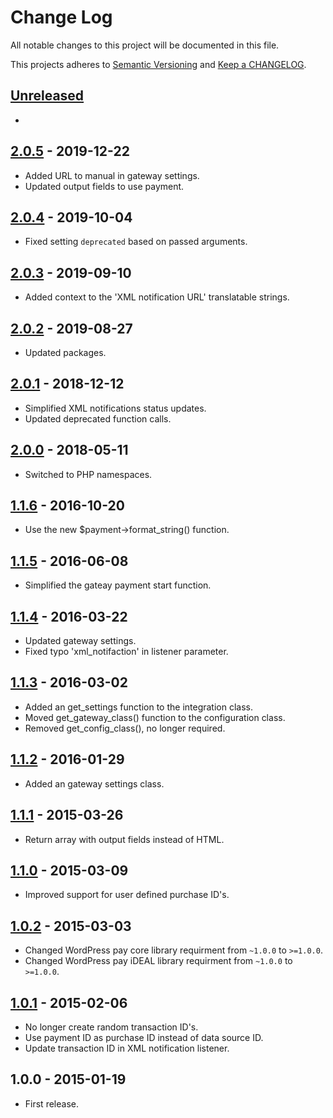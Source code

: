 #  Change Log

All notable changes to this project will be documented in this file.

This projects adheres to [Semantic Versioning](http://semver.org/) and [Keep a CHANGELOG](http://keepachangelog.com/).

## [Unreleased][unreleased]
- 

## [2.0.5] - 2019-12-22
- Added URL to manual in gateway settings.
- Updated output fields to use payment.

## [2.0.4] - 2019-10-04
- Fixed setting `deprecated` based on passed arguments.

## [2.0.3] - 2019-09-10
- Added context to the 'XML notification URL' translatable strings.

## [2.0.2] - 2019-08-27
- Updated packages.

## [2.0.1] - 2018-12-12
- Simplified XML notifications status updates.
- Updated deprecated function calls.

## [2.0.0] - 2018-05-11
- Switched to PHP namespaces.

## [1.1.6] - 2016-10-20
- Use the new $payment->format_string() function.

## [1.1.5] - 2016-06-08
- Simplified the gateay payment start function.

## [1.1.4] - 2016-03-22
- Updated gateway settings.
- Fixed typo 'xml_notifaction' in listener parameter.

## [1.1.3] - 2016-03-02
- Added an get_settings function to the integration class.
- Moved get_gateway_class() function to the configuration class.
- Removed get_config_class(), no longer required.

## [1.1.2] - 2016-01-29
- Added an gateway settings class.

## [1.1.1] - 2015-03-26
- Return array with output fields instead of HTML.

## [1.1.0] - 2015-03-09
- Improved support for user defined purchase ID's.

## [1.0.2] - 2015-03-03
- Changed WordPress pay core library requirment from `~1.0.0` to `>=1.0.0`.
- Changed WordPress pay iDEAL library requirment from `~1.0.0` to `>=1.0.0`.

## [1.0.1] - 2015-02-06
- No longer create random transaction ID's.
- Use payment ID as purchase ID instead of data source ID.
- Update transaction ID in XML notification listener.

## 1.0.0 - 2015-01-19
- First release.

[unreleased]: https://github.com/wp-pay-gateways/ideal-basic/compare/2.0.5...HEAD
[2.0.5]: https://github.com/wp-pay-gateways/ideal-basic/compare/2.0.4...2.0.5
[2.0.4]: https://github.com/wp-pay-gateways/ideal-basic/compare/2.0.3...2.0.4
[2.0.3]: https://github.com/wp-pay-gateways/ideal-basic/compare/2.0.2...2.0.3
[2.0.2]: https://github.com/wp-pay-gateways/ideal-basic/compare/2.0.1...2.0.2
[2.0.1]: https://github.com/wp-pay-gateways/ideal-basic/compare/2.0.0...2.0.1
[2.0.0]: https://github.com/wp-pay-gateways/ideal-basic/compare/1.1.6...2.0.0
[1.1.6]: https://github.com/wp-pay-gateways/ideal-basic/compare/1.1.5...1.1.6
[1.1.5]: https://github.com/wp-pay-gateways/ideal-basic/compare/1.1.4...1.1.5
[1.1.4]: https://github.com/wp-pay-gateways/ideal-basic/compare/1.1.3...1.1.4
[1.1.3]: https://github.com/wp-pay-gateways/ideal-basic/compare/1.1.2...1.1.3
[1.1.2]: https://github.com/wp-pay-gateways/ideal-basic/compare/1.1.1...1.1.2
[1.1.1]: https://github.com/wp-pay-gateways/ideal-basic/compare/1.1.0...1.1.1
[1.1.0]: https://github.com/wp-pay-gateways/ideal-basic/compare/1.0.2...1.1.0
[1.0.2]: https://github.com/wp-pay-gateways/ideal-basic/compare/1.0.1...1.0.2
[1.0.1]: https://github.com/wp-pay-gateways/ideal-basic/compare/1.0.0...1.0.1
